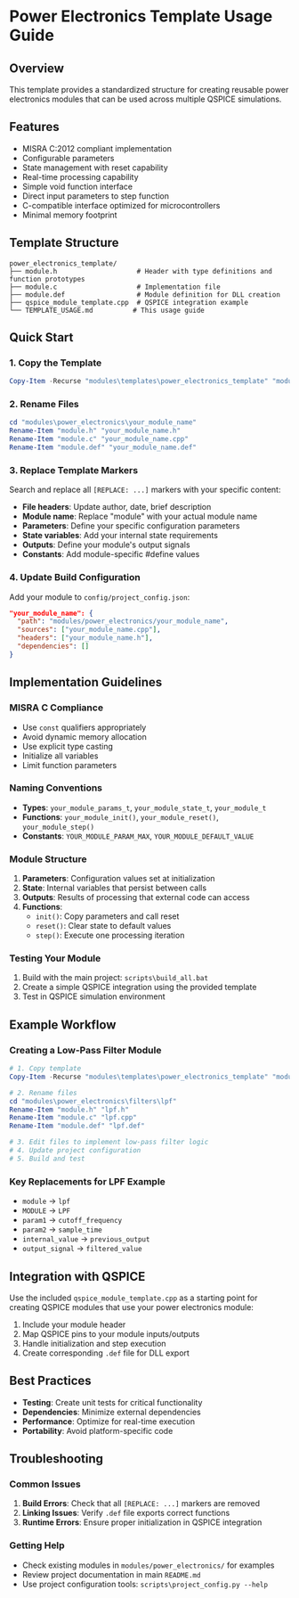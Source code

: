 # Power Electronics Template Usage Guide

## Overview
This template provides a standardized structure for creating reusable power electronics modules that can be used across multiple QSPICE simulations.

## Features
- MISRA C:2012 compliant implementation
- Configurable parameters
- State management with reset capability
- Real-time processing capability
- Simple void function interface
- Direct input parameters to step function
- C-compatible interface optimized for microcontrollers
- Minimal memory footprint

## Template Structure
```
power_electronics_template/
├── module.h                    # Header with type definitions and function prototypes
├── module.c                    # Implementation file
├── module.def                  # Module definition for DLL creation
├── qspice_module_template.cpp  # QSPICE integration example
└── TEMPLATE_USAGE.md          # This usage guide
```

## Quick Start

### 1. Copy the Template
```powershell
Copy-Item -Recurse "modules\templates\power_electronics_template" "modules\power_electronics\your_module_name"
```

### 2. Rename Files
```powershell
cd "modules\power_electronics\your_module_name"
Rename-Item "module.h" "your_module_name.h"
Rename-Item "module.c" "your_module_name.cpp"
Rename-Item "module.def" "your_module_name.def"
```

### 3. Replace Template Markers
Search and replace all `[REPLACE: ...]` markers with your specific content:

- **File headers**: Update author, date, brief description
- **Module name**: Replace "module" with your actual module name
- **Parameters**: Define your specific configuration parameters
- **State variables**: Add your internal state requirements
- **Outputs**: Define your module's output signals
- **Constants**: Add module-specific #define values

### 4. Update Build Configuration
Add your module to `config/project_config.json`:
```json
"your_module_name": {
  "path": "modules/power_electronics/your_module_name",
  "sources": ["your_module_name.cpp"],
  "headers": ["your_module_name.h"],
  "dependencies": []
}
```

## Implementation Guidelines

### MISRA C Compliance
- Use `const` qualifiers appropriately
- Avoid dynamic memory allocation
- Use explicit type casting
- Initialize all variables
- Limit function parameters

### Naming Conventions
- **Types**: `your_module_params_t`, `your_module_state_t`, `your_module_t`
- **Functions**: `your_module_init()`, `your_module_reset()`, `your_module_step()`
- **Constants**: `YOUR_MODULE_PARAM_MAX`, `YOUR_MODULE_DEFAULT_VALUE`

### Module Structure
1. **Parameters**: Configuration values set at initialization
2. **State**: Internal variables that persist between calls
3. **Outputs**: Results of processing that external code can access
4. **Functions**: 
   - `init()`: Copy parameters and call reset
   - `reset()`: Clear state to default values
   - `step()`: Execute one processing iteration

### Testing Your Module
1. Build with the main project: `scripts\build_all.bat`
2. Create a simple QSPICE integration using the provided template
3. Test in QSPICE simulation environment

## Example Workflow

### Creating a Low-Pass Filter Module
```powershell
# 1. Copy template
Copy-Item -Recurse "modules\templates\power_electronics_template" "modules\power_electronics\filters\lpf"

# 2. Rename files
cd "modules\power_electronics\filters\lpf"
Rename-Item "module.h" "lpf.h"
Rename-Item "module.c" "lpf.cpp"
Rename-Item "module.def" "lpf.def"

# 3. Edit files to implement low-pass filter logic
# 4. Update project configuration
# 5. Build and test
```

### Key Replacements for LPF Example
- `module` → `lpf`
- `MODULE` → `LPF`
- `param1` → `cutoff_frequency`
- `param2` → `sample_time`
- `internal_value` → `previous_output`
- `output_signal` → `filtered_value`

## Integration with QSPICE

Use the included `qspice_module_template.cpp` as a starting point for creating QSPICE modules that use your power electronics module:

1. Include your module header
2. Map QSPICE pins to your module inputs/outputs
3. Handle initialization and step execution
4. Create corresponding `.def` file for DLL export

## Best Practices

- **Testing**: Create unit tests for critical functionality
- **Dependencies**: Minimize external dependencies
- **Performance**: Optimize for real-time execution
- **Portability**: Avoid platform-specific code

## Troubleshooting

### Common Issues
1. **Build Errors**: Check that all `[REPLACE: ...]` markers are removed
2. **Linking Issues**: Verify `.def` file exports correct functions
3. **Runtime Errors**: Ensure proper initialization in QSPICE integration

### Getting Help
- Check existing modules in `modules/power_electronics/` for examples
- Review project documentation in main `README.md`
- Use project configuration tools: `scripts\project_config.py --help`